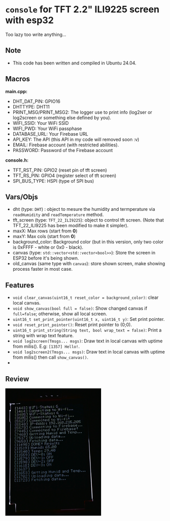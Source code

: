 # ```console``` for TFT 2.2" ILI9225 screen with esp32

Too lazy too write anything...

## Note

- This code has been written and compiled in Ubuntu 24.04.

## Macros

**main.cpp:**

- DHT_DAT_PIN: GPIO16
- DHTTYPE: DHT11
- PRINT_MSG/PRINT_MSG2: The logger use to print info (log2ser or log2screen or something else defined by you).
- WIFI_SSID: Your WiFi SSID
- WIFI_PWD: Your WiFi passphase
- DATABASE_URL: Your Firebase URL
- API_KEY: The API (this API in my code will removed soon :v)
- EMAIL: Firebase account (with restricted abilities).
- PASSWORD: Password of the Firebase account

**console.h:**

- TFT_RST_PIN: GPIO2 (reset pin of tft screen)
- TFT_RS_PIN: GPIO4 (register select of tft screen)
- SPI_BUS_TYPE: HSPI (type of SPI bus)

## Vars/Objs

- dht (type: `DHT`) : object to mesure the humidity and termperature via `readHumidity` and `readTemperature` method.
- tft_screen (type: `TFT_22_ILI9225`): object to control tft screen. (Note that TFT_22_ILI9225 has been modified to make it simpler).
- maxX: Max rows (start from **0**)
- maxY: Max cols (start from **0**)
- background_color: Background color (but in this version, only two color is 0xFFFF - white or 0x0 - black).
- canvas (type: `std::vector<std::vector<bool>>`): Store the screen in ESP32 before it's being shown.
- old_canvas (same type with `canvas`): store shown screen, make showing process faster in most case.

## Features

- `void clear_canvas(uint16_t reset_color = background_color)`: clear local canvas.
- `void show_canvas(bool full = false)`: Show changed canvas if `full=false`; otherwise, show all local screen.
- `uint16_t set_print_pointer(uint16_t x, uint16_t y)`: Set print pointer.
- `void reset_print_pointer()`: Reset print pointer to (0;0).
- `uint16_t print_string(String text, bool wrap_text = false)`: Print a string with wrap text feature.
- `void log2screen(Tmsgs... msgs)`: Draw text in local canvas with uptime from milis(). E.g: `[1357] Hello!`.
- `void log2screen2(Tmsgs... msgs)`: Draw text in local canvas with uptime from milis() then call `show_canvas()`.
- 

## Review

<img src="imgs/image.png" style="width:300px;" alt="img">
